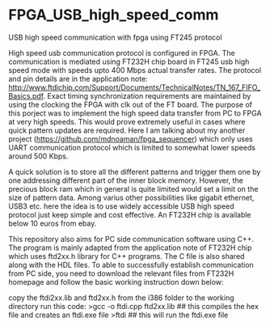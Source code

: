 # FPGA_USB_high_speed_comm
USB high speed communication with fpga using FT245 protocol

High speed usb communication protocol is configured in FPGA. The communication is mediated using FT232H chip board in FT245 usb high speed mode with speeds upto 400 Mbps actual transfer rates. The protocol and pin details are in the application note: http://www.ftdichip.com/Support/Documents/TechnicalNotes/TN_167_FIFO_Basics.pdf. 
Exact timing synchronization requirements are maintained by using the clocking the FPGA with clk out of the FT board. The purpose of this porject was to implement the high speed data transfer from PC to FPGA at very high speeds. This would prove extremely useful in cases where quick pattern updates are required. Here I am talking about my another project (https://github.com/mdnoaman/fpga_sequencer) which only uses UART communication protocol which is limited to somewhat lower speeds around 500 Kbps.

A quick solution is to store all the different patterns and trigger them one by one addressing different part of the inner block memory. However, the precious block ram which in general is quite limited would set a limit on the size of pattern data.
Among varius other possibilities like gigabit ethernet, USB3 etc. here the idea is to use widely accessible USB high speed protocol just keep simple and cost effective. An FT232H chip is available below 10 euros from ebay.

This repository also aims for PC side communication software using C++. The program is mainly adapted from the application note of FT232H chip which uses ftd2xx.h library for C++ programs. The C file is also shared along with the HDL files.
To able to successfully establish communication from PC side, you need to download the relevant files from FT232H homepage and follow the basic working instruction down below:

copy the ftdi2xx.lib and ftd2xx.h from the i386 folder to the working directory
run this code:
        >gcc -o ftdi.cpp ftd2xx.lib   ## this compiles the hex file and creates an ftdi.exe file
        >ftdi    ## this will run the ftdi.exe file
